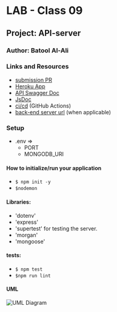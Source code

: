 # LAB - Class 09

## Project: API-server

### Author: Batool Al-Ali

### Links and Resources

- [submission PR](https://github.com/batool-alali-401-advanced-javascript/api-server/pull/13)
- [Heroku App](https://api-server-2020.herokuapp.com/)
- [API Swagger Doc](https://app.swaggerhub.com/apis/batoolalali/default-title/0.2)
- [JsDoc](https://api-server-2020.herokuapp.com/docs/index.html)
- [ci/cd](https://github.com/batool-alali-401-advanced-javascript/api-server/runs/743680889) (GitHub Actions)
- [back-end server url](http://xyz.com) (when applicable)


### Setup
- .env => 
    - PORT
    - MONGODB_URI

#### How to initialize/run your application 
- `$ npm init -y`
- `$nodemon`

#### Libraries:
- 'dotenv'
- 'express'
- 'supertest' for testing the server.
- 'morgan'
- 'mongoose'



#### tests:
- `$ npm test`
- `$npm run lint`


#### UML
![UML Diagram](UML4.png)